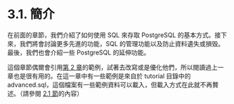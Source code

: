 # 3.1. 簡介

在前面的章節，我們介紹了如何使用 SQL 來存取 PostgreSQL 的基本方式。接下來，我們將會討論更多先進的功能，SQL 的管理功能以及防止資料遺失或損毁。最後，我們也會介紹一些 PostgreSQL 的延伸功能。

這個章節偶爾會引用[第 2 章](https://github.com/pgsql-tw/documents/tree/a096b206440e1ac8cdee57e1ae7a74730f0ee146/the-sql-language.md)的範例，試著去改寫或是優化他們，所以閱讀過上一章也是很有用的。在這一章中有一些範例是來自於 tutorial 目錄中的 advanced.sql，這個檔案有一些範例資料可以載入，但載入方式在此就不再贅述。（請參閱 [2.1 節](https://github.com/pgsql-tw/documents/tree/a096b206440e1ac8cdee57e1ae7a74730f0ee146/the-sql-language/21-introduction.md)的內容）

